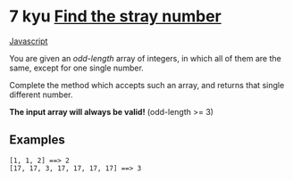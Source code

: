 # 7 kyu [Find the stray number](https://www.codewars.com/kata/57f609022f4d534f05000024)

<!-- START LANGUAGE_LINKS -->

[Javascript](./javascript.js)

<!-- END LANGUAGE_LINKS -->

You are given an *odd-length* array of integers, in which all of them are the same, except for one single number.

Complete the method which accepts such an array, and returns that single different number.

**The input array will always be valid!** (odd-length >= 3)

## Examples

```
[1, 1, 2] ==> 2
[17, 17, 3, 17, 17, 17, 17] ==> 3
```